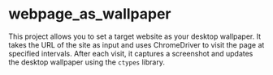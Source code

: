 # webpage_as_wallpaper
This project allows you to set a target website as your desktop wallpaper. It takes the URL of the site as input and uses ChromeDriver to visit the page at specified intervals. After each visit, it captures a screenshot and updates the desktop wallpaper using the `ctypes` library.
